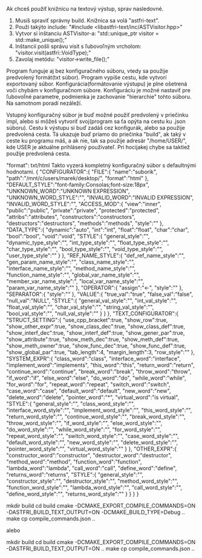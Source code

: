 Ak chceš použiť knižnicu na textový výstup, sprav nasledovné.

1) Musíš spraviť správny build. Knižnica sa volá "astfri-text".
2) Použi takýto include: "#include <libastfri-text/inc/ASTVisitor.hpp>"
3) Vytvor si inštanciu ASTVisitor-a: "std::unique_ptr<ASTVisitor> visitor = std::make_unique<ASTVisitor>();"
4) Inštancií pošli správu visit s ľubovoľným vrcholom: "visitor.visit(astfri::VoidType);"
5) Zavolaj metódu: "visitor->write_file();"

Program funguje aj bez konfiguračného súboru, vtedy sa použije predvolený formát(txt súbor).
Program vypíše cestu, kde vytvorí exportovaný súbor.
Konfigurácia(formátovanie výstupu) je plne ošetrená voči chybám v konfiguračnom súbore. Konfiguráciu je možné nastaviť pre ľubovoľné parametre, podmienka je zachovanie "hierarchie" tohto súboru. Na samotnom poradí nezáleží.

Vstupný konfiguračný súbor je buď možné použiť predvolený v priečinku impl, alebo si môžeš vytvoriť svoj(program sa ťa opýta na cestu ku .json súboru).
Cestu k výstupu si buď zadáš cez konfigurák, alebo sa použije predvolená cesta. Tá ukazuje buď priamo do priečinka "build", ak taký v ceste ku programu máš, a ak nie, tak sa použije adresár "/home/USER/", kde USER je aktuálne prihlásený používateľ. Pri hocijakej chybe sa taktiež použije predvolená cesta.


"format": txt/html
Takto vyzerá kompletný konfiguračný súbor s defaultnými hodnotami.
{
    "CONFIGURATOR":{
        "FILE":{
            "name":"suborik",
            "path":"/mnt/c/users/marek/desktop/",
            "format":"html"
        },
        "DEFAULT_STYLE":"font-family:Consolas;font-size:18px",
        "UNKNOWN_WORD":"UNKNOWN EXPRESSION",
        "UNKNOWN_WORD_STYLE":"",
        "INVALID_WORD":"INVALID EXPRESSION",
        "INVALID_WORD_STYLE":"",
        "ACCESS_MOD":{
            "view":"inner",
            "public":"public",
            "private":"private",
            "protected":"protected",
            "attribs":"attributes",
            "constructors":"constructors",
            "destructors":"destructors",
            "methods":"methods",
            "style":""
        },
        "DATA_TYPE":{
            "dynamic":"auto",
            "int":"int",
            "float":"float",
            "char":"char",
            "bool":"bool",
            "void":"void",
            "STYLE":{
                "general_style":"",
                "dynamic_type_style":"",
                "int_type_style":"",
                "float_type_style":"",
                "char_type_style":"",
                "bool_type_style":"",
                "void_type_style":"",
                "user_type_style":""
            }
        },
        "REF_NAME_STYLE":{
            "def_ref_name_style":"",
            "gen_param_name_style":"",
            "class_name_style":"",
            "interface_name_style":"",
            "method_name_style":"",
            "function_name_style":"",
            "global_var_name_style":"",
            "member_var_name_style":",
            "local_var_name_style":"",
            "param_var_name_style":""
        },
        "OPERATOR":{
            "assign":"<-",
            "style":""
        },
        "SEPARATOR":{
            "style":""
        },
        "VALUE":{
            "true_val":"true",
            "false_val":"false",
            "null_val":"NULL",
            "STYLE":{
                "general_val_style":"",
                "int_val_style":"",
                "float_val_style":"",
                "char_val_style":"",
                "string_val_style":"",
                "bool_val_style":"",
                "null_val_style":""
            }
        }
    },
    "TEXT_CONFIGURATOR":{
        "STRUCT_SETTING":{
            "use_cpp_bracket":true,
            "show_row":true,
            "show_other_expr":true,
            "show_class_dec":true,
            "show_class_def":true,
            "show_interf_dec":true,
            "show_interf_def":true,
            "show_gener_par":true,
            "show_attribute":true,
            "show_meth_dec":true,
            "show_meth_def":true,
            "show_meth_owner":true,
            "show_func_dec":true,
            "show_func_def":true,
            "show_global_par":true,
            "tab_length":4,
            "margin_length":3,
            "row_style":""
        },
        "SYSTEM_EXPR":{
            "class_word":"class",
            "interface_word":"interface",
            "implement_word":"implements",
            "this_word":"this",
            "return_word":"return",
            "continue_word":"continue",
            "break_word":"break",
            "throw_word":"throw",
            "if_word":"if",
            "else_word":"else",
            "do_word":"do",
            "while_word":"while",
            "for_word":"for",
            "repeat_word":"repeat",
            "switch_word":"switch",
            "case_word":"case",
            "default_word":"default",
            "new_word":"new",
            "delete_word":"delete",
            "pointer_word":"*",
            "virtual_word":"is virtual",
            "STYLE":{
                "general_style":"",
                "class_word_style":"",
                "interface_word_style":"",
                "implement_word_style":"",
                "this_word_style":"",
                "return_word_style":"",
                "continue_word_style":"",
                "break_word_style":"",
                "throw_word_style":"",
                "if_word_style":"",
                "else_word_style":"",
                "do_word_style":"",
                "while_word_style":"",
                "for_word_style":"",
                "repeat_word_style":"",
                "switch_word_style":"",
                "case_word_style":"",
                "default_word_style":"",
                "new_word_style":"",
                "delete_word_style":"",
                "pointer_word_style":"",
                "virtual_word_style":""
            }
        },
        "OTHER_EXPR":{
            "constructor_word":"constructor",
            "destructor_word":"destructor",
            "method_word":"method",
            "function_word":"function",
            "lambda_word":"lambda",
            "call_word":"call",
            "define_word":"define",
            "returns_word":"returns",
            "STYLE":{
                "general_style":"",
                "constructor_style":"",
                "destructor_style":"",
                "method_word_style":"",
                "function_word_style":"",
                "lambda_word_style":"",
                "call_word_style":"",
                "define_word_style":"",
                "returns_word_style":""
            }
        }
    }
}

mkdir build
cd build
cmake -DCMAKE_EXPORT_COMPILE_COMMANDS=ON -DASTFRI_BUILD_TEXT_OUTPUT=ON -DCMAKE_BUILD_TYPE=Debug ..
make
cp compile_commands.json ..

alebo

mkdir build
cd build
cmake -DCMAKE_EXPORT_COMPILE_COMMANDS=ON -DASTFRI_BUILD_TEXT_OUTPUT=ON ..
make
cp compile_commands.json ..